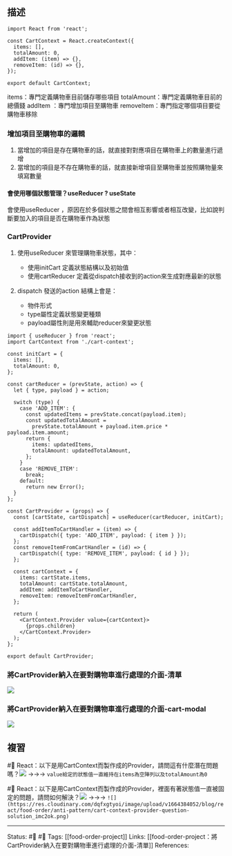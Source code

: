 
## 描述



```
import React from 'react';

const CartContext = React.createContext({
  items: [],
  totalAmount: 0,
  addItem: (item) => {},
  removeItem: (id) => {},
});

export default CartContext;
```

items：專門定義購物車目前儲存哪些項目
totalAmount：專門定義購物車目前的總價錢
addItem ：專門增加項目至購物車
removeItem：專門指定哪個項目要從購物車移除


### 增加項目至購物車的邏輯
1. 當增加的項目是存在購物車的話，就直接對對應項目在購物車上的數量進行遞增
2. 當增加的項目是不存在購物車的話，就直接新增項目至購物車並按照購物量來填寫數量

#### 會使用哪個狀態管理？useReducer ? useState
會使用useReducer ，原因在於多個狀態之間會相互影響或者相互改變，比如說判斷要加入的項目是否在購物車作為狀態


### CartProvider
1. 使用useReducer 來管理購物車狀態，其中：
	- 使用initCart 定義狀態結構以及初始值
	- 使用cartReducer 定義從dispatch接收到的action來生成對應最新的狀態

2. dispatch 發送的action 結構上會是：
	- 物件形式
	- type屬性定義狀態變更種類
	- payload屬性則是用來輔助reducer來變更狀態


```
import { useReducer } from 'react';
import CartContext from './cart-context';

const initCart = {
  items: [],
  totalAmount: 0,
};

const cartReducer = (prevState, action) => {
  let { type, payload } = action;

  switch (type) {
    case 'ADD_ITEM': {
      const updatedItems = prevState.concat(payload.item);
      const updatedTotalAmount =
        prevState.totalAmount + payload.item.price * payload.item.amount;
      return {
        items: updatedItems,
        totalAmount: updatedTotalAmount,
      };
    }
    case 'REMOVE_ITEM':
      break;
    default:
      return new Error();
  }
};

const CartProvider = (props) => {
  const [cartState, cartDispatch] = useReducer(cartReducer, initCart);

  const addItemToCartHandler = (item) => {
    cartDispatch({ type: 'ADD_ITEM', payload: { item } });
  };
  const removeItemFromCartHandler = (id) => {
    cartDispatch({ type: 'REMOVE_ITEM', payload: { id } });
  };

  const cartContext = {
    items: cartState.items,
    totalAmount: cartState.totalAmount,
    addItem: addItemToCartHandler,
    removeItem: removeItemFromCartHandler,
  };

  return (
    <CartContext.Provider value={cartContext}>
      {props.children}
    </CartContext.Provider>
  );
};

export default CartProvider;
```


### 將CartProvider納入在要對購物車進行處理的介面-清單

![](https://res.cloudinary.com/dqfxgtyoi/image/upload/v1664371397/blog/react/food-order/first-manage-cart_bth3xn.png)


### 將CartProvider納入在要對購物車進行處理的介面-cart-modal


![](https://res.cloudinary.com/dqfxgtyoi/image/upload/v1664371396/blog/react/food-order/second-manage-cart_qwwbch.png)

## 複習
#🧠 React：以下是用CartContext而製作成的Provider，請問這有什麼潛在問題嗎？![](https://res.cloudinary.com/dqfxgtyoi/image/upload/v1664384045/blog/react/food-order/anti-pattern/cart-context-provider-question_bu7sfz.png) ->->-> `value給定的狀態值一直維持在items為空陣列以及totalAmount為0`
<!--SR:!2022-10-02,3,250-->

#🧠 React：以下是用CartContext而製作成的Provider，裡面有著狀態值一直被固定的問題，請問如何解決？![](https://res.cloudinary.com/dqfxgtyoi/image/upload/v1664384045/blog/react/food-order/anti-pattern/cart-context-provider-question_bu7sfz.png) ->->-> `![](https://res.cloudinary.com/dqfxgtyoi/image/upload/v1664384052/blog/react/food-order/anti-pattern/cart-context-provider-question-solution_imc2ok.png)`
<!--SR:!2022-10-02,3,250-->


---
Status: #🌱 #📓 
Tags:
[[food-order-project]]
Links:
[[food-order-project：將CartProvider納入在要對購物車進行處理的介面-清單]]
References: